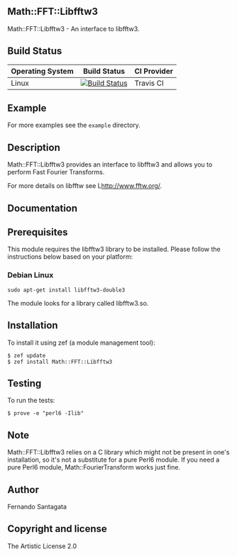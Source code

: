 ## Math::FFT::Libfftw3

Math::FFT::Libfftw3 - An interface to libfftw3.

## Build Status

| Operating System  |   Build Status  | CI Provider |
| ----------------- | --------------- | ----------- |
| Linux             | [![Build Status](https://travis-ci.org/frithnanth/perl6-Math-FFT-Libfftw3.svg?branch=master)](https://travis-ci.org/frithnanth/perl6-Math-FFT-Libfftw3)  | Travis CI |

## Example


For more examples see the `example` directory.

## Description

Math::FFT::Libfftw3 provides an interface to libfftw3 and allows you to perform Fast Fourier Transforms.

For more details on libfftw see L<http://www.fftw.org/>.

## Documentation


## Prerequisites
This module requires the libfftw3 library to be installed. Please follow the instructions below based on your platform:

### Debian Linux

```
sudo apt-get install libfftw3-double3
```

The module looks for a library called libfftw3.so.

## Installation

To install it using zef (a module management tool):

```
$ zef update
$ zef install Math::FFT::Libfftw3
```

## Testing

To run the tests:

```
$ prove -e "perl6 -Ilib"
```

## Note

Math::FFT::Libfftw3 relies on a C library which might not be present in one's
installation, so it's not a substitute for a pure Perl6 module.
If you need a pure Perl6 module, Math::FourierTransform works just fine.

## Author

Fernando Santagata

## Copyright and license

The Artistic License 2.0
